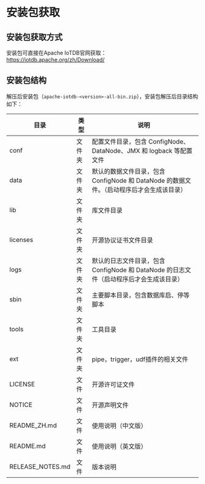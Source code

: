 <!--

    Licensed to the Apache Software Foundation (ASF) under one
    or more contributor license agreements.  See the NOTICE file
    distributed with this work for additional information
    regarding copyright ownership.  The ASF licenses this file
    to you under the Apache License, Version 2.0 (the
    "License"); you may not use this file except in compliance
    with the License.  You may obtain a copy of the License at
    
        http://www.apache.org/licenses/LICENSE-2.0
    
    Unless required by applicable law or agreed to in writing,
    software distributed under the License is distributed on an
    "AS IS" BASIS, WITHOUT WARRANTIES OR CONDITIONS OF ANY
    KIND, either express or implied.  See the License for the
    specific language governing permissions and limitations
    under the License.

-->
# 安装包获取
## 安装包获取方式

安装包可直接在Apache IoTDB官网获取：https://iotdb.apache.org/zh/Download/

## 安装包结构

解压后安装包（`apache-iotdb-<version>-all-bin.zip`），安装包解压后目录结构如下：

| **目录**         | **类型** | **说明**                                                     |
| ---------------- | -------- | ------------------------------------------------------------ |
| conf             | 文件夹   | 配置文件目录，包含 ConfigNode、DataNode、JMX 和 logback 等配置文件 |
| data             | 文件夹   | 默认的数据文件目录，包含 ConfigNode 和 DataNode 的数据文件。（启动程序后才会生成该目录） |
| lib              | 文件夹   | 库文件目录                                                   |
| licenses         | 文件夹   | 开源协议证书文件目录                                         |
| logs             | 文件夹   | 默认的日志文件目录，包含 ConfigNode 和 DataNode 的日志文件（启动程序后才会生成该目录） |
| sbin             | 文件夹   | 主要脚本目录，包含数据库启、停等脚本                         |
| tools            | 文件夹   | 工具目录                                                     |
| ext              | 文件夹   | pipe，trigger，udf插件的相关文件                             |
| LICENSE          | 文件     | 开源许可证文件                                               |
| NOTICE           | 文件     | 开源声明文件                                                 |
| README_ZH.md     | 文件     | 使用说明（中文版）                                           |
| README.md        | 文件     | 使用说明（英文版）                                           |
| RELEASE_NOTES.md | 文件     | 版本说明                                                     |
